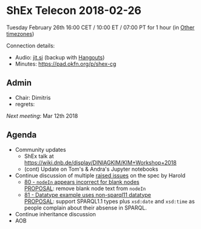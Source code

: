 # ShEx Telecon 2018-02-26

Tuesday February 26th 16:00 CET / 10:00 ET / 07:00 PT for 1 hour (in [Other timezones](https://www.timeanddate.com/worldclock/fixedtime.html?msg=ShEx+CG&iso=20180226T16&p1=195&ah=1))

Connection details:

* Audio: [jit.si](https://meet.jit.si/ShEx) (backup with [Hangouts](http://tinyurl.com/ShEx-hangouts))
* Minutes: https://pad.okfn.org/p/shex-cg

## Admin

 * Chair: Dimitris
 * regrets: 

*Next meeting*: Mar 12th 2018

## Agenda
 * Community updates 
   * ShEx talk at https://wiki.dnb.de/display/DINIAGKIM/KIM+Workshop+2018
   * (cont) Update on Tom's & Andra's Jupyter notebooks
 * Continue discussion of multiple [raised issues](https://github.com/shexSpec/shex/issues) on the spec by Harold
   * [80 - `nodeIn` appears incorrect for blank nodes](https://github.com/shexSpec/shex/issues/79)<br/>[PROPOSAL](https://github.com/shexSpec/shex/issues/79#issuecomment-357547513):  remove blank node text from `nodeIn`
   * [81 - Datatype example uses non-sparql11 datatype](https://github.com/shexSpec/shex/issues/81)<br/>[PROPOSAL](https://github.com/shexSpec/shex/issues/81#issuecomment-368446352): support SPARQL1.1 types plus `xsd:date` and `xsd:time` as people complain about their absense in SPARQL.
 * Continue inheritance discussion
 * AOB 
